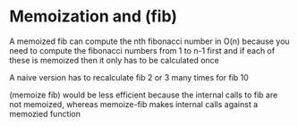# Memoization and (fib)

A memoized fib can compute the nth fibonacci number in O(n) because you need to compute the fibonacci numbers from 1 to n-1 first and if each of these is memoized then it only has to be calculated once

A naive version has to recalculate fib 2 or 3 many times for fib 10


(memoize fib) would be less efficient because the internal calls to fib are not memoized, whereas memoize-fib makes internal calls against a memozied function
